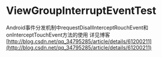 # ViewGroupInterruptEventTest
Android事件分发机制中requestDisallInterceptRouchEvent和onInterceptTouchEvent方法的使用
详见博客 [http://blog.csdn.net/qq_34795285/article/details/61200211](http://blog.csdn.net/qq_34795285/article/details/61200211)

